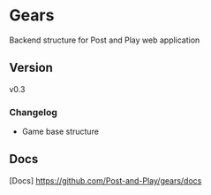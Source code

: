 # Gears

Backend structure for Post and Play web application

## Version

v0.3

### Changelog

- Game base structure

## Docs

[Docs] https://github.com/Post-and-Play/gears/docs
